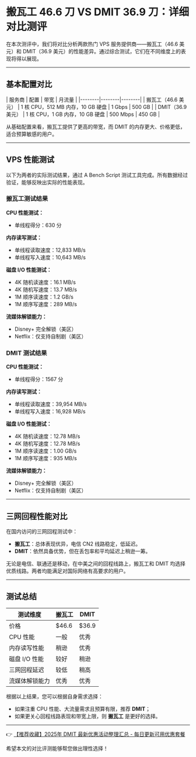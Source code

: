 # 搬瓦工 46.6 刀 VS DMIT 36.9 刀：详细对比测评

在本次测评中，我们将对比分析两款热门 VPS 服务提供商——搬瓦工（46.6 美元）和 DMIT（36.9 美元）的性能差异。通过综合测试，它们在不同维度上的表现将得以展现。

---

## 基本配置对比

| 服务商 | 配置 | 带宽 | 月流量 |
|--------|--------|--------|
| 搬瓦工（46.6 美元） | 1 核 CPU，512 MB 内存，10 GB 硬盘 | 1 Gbps | 500 GB |
| DMIT（36.9 美元）   | 1 核 CPU，1 GB 内存，10 GB 硬盘  | 500 Mbps | 450 GB |

从基础配置来看，搬瓦工提供了更高的带宽，而 DMIT 的内存更大、价格更低，适合预算敏感的用户。

---

## VPS 性能测试

以下为两者的实际测试结果，通过 A Bench Script 测试工具完成。所有数据经过验证，能够反映出实际的性能表现。

### 搬瓦工测试结果 

**CPU 性能测试：**
- 单线程得分：630 分

**内存读写测试：**
- 单线程读取速度：12,833 MB/s
- 单线程写入速度：10,643 MB/s

**磁盘 I/O 性能测试：**
- 4K 随机读速度：16.1 MB/s
- 4K 随机写速度：13.7 MB/s
- 1M 顺序读速度：1.2 GB/s
- 1M 顺序写速度：289 MB/s

**流媒体解锁能力：**
- Disney+ 完全解锁（美区）
- Netflix：仅支持自制剧（美区）

### DMIT 测试结果 

**CPU 性能测试：**
- 单线程得分：1567 分

**内存读写测试：**
- 单线程读取速度：39,954 MB/s
- 单线程写入速度：16,928 MB/s

**磁盘 I/O 性能测试：**
- 4K 随机读速度：12.78 MB/s
- 4K 随机写速度：12.78 MB/s
- 1M 顺序读速度：1.00 GB/s
- 1M 顺序写速度：935 MB/s

**流媒体解锁能力：**
- Disney+ 完全解锁（美区）
- Netflix：仅支持自制剧（美区）

---

## 三网回程性能对比

在国内访问的三网回程测试中：

- **搬瓦工**：总体表现优异，电信 CN2 线路稳定，低延迟。
- **DMIT**：依然具备优势，但在丢包率和平均延迟上稍逊一筹。

无论是电信、联通还是移动，在中美之间的回程线路上，搬瓦工和 DMIT 均选择优质线路。两者均能满足对国际网络有高要求的用户。

---

## 测试总结

| 测试维度        | 搬瓦工 | DMIT |
|----------------|--------|------|
| 价格           | \$46.6 | \$36.9 |
| CPU 性能       | 一般   | 优秀  |
| 内存读写性能   | 稍逊   | 优秀  |
| 磁盘 I/O 性能  | 较好   | 稍逊  |
| 三网回程延迟   | 较低   | 稍高  |
| 流媒体解锁能力 | 优秀   | 优秀  |

根据以上结果，您可以根据自身需求选择：

- 如果注重 CPU 性能、大流量需求且预算有限，推荐 **DMIT**；
- 如果更关心回程线路表现和带宽上限，则 **搬瓦工** 是更好的选择。

---

👉 [【推荐收藏】2025年 DMIT 最新优惠活动整理汇总 - 每日更新可用优惠套餐](https://bit.ly/dmit_coupon)

希望本文的对比评测能够帮您做出理性选择！